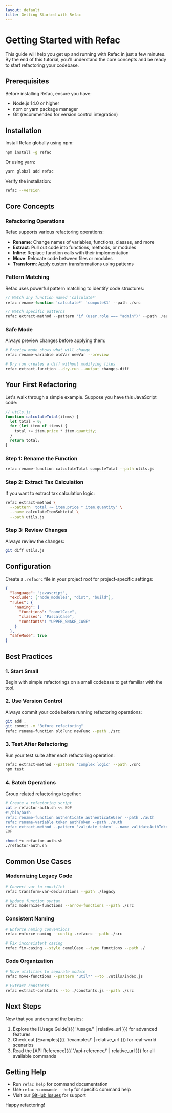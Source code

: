 ```yaml
---
layout: default
title: Getting Started with Refac
---
```


# Getting Started with Refac

This guide will help you get up and running with Refac in just a few minutes. By the end of this tutorial, you'll understand the core concepts and be ready to start refactoring your codebase.

## Prerequisites

Before installing Refac, ensure you have:

- Node.js 14.0 or higher
- npm or yarn package manager
- Git (recommended for version control integration)

## Installation

Install Refac globally using npm:

```bash
npm install -g refac
```

Or using yarn:

```bash
yarn global add refac
```

Verify the installation:

```bash
refac --version
```

## Core Concepts

### Refactoring Operations

Refac supports various refactoring operations:

- **Rename**: Change names of variables, functions, classes, and more
- **Extract**: Pull out code into functions, methods, or modules
- **Inline**: Replace function calls with their implementation
- **Move**: Relocate code between files or modules
- **Transform**: Apply custom transformations using patterns

### Pattern Matching

Refac uses powerful pattern matching to identify code structures:

```javascript
// Match any function named 'calculate*'
refac rename-function 'calculate*' 'compute$1' --path ./src

// Match specific patterns
refac extract-method --pattern 'if (user.role === "admin")' --path ./auth
```

### Safe Mode

Always preview changes before applying them:

```bash
# Preview mode shows what will change
refac rename-variable oldVar newVar --preview

# Dry run creates a diff without modifying files
refac extract-function --dry-run --output changes.diff
```

## Your First Refactoring

Let's walk through a simple example. Suppose you have this JavaScript code:

```javascript
// utils.js
function calculateTotal(items) {
  let total = 0;
  for (let item of items) {
    total += item.price * item.quantity;
  }
  return total;
}
```

### Step 1: Rename the Function

```bash
refac rename-function calculateTotal computeTotal --path utils.js
```

### Step 2: Extract Tax Calculation

If you want to extract tax calculation logic:

```bash
refac extract-method \
  --pattern 'total += item.price * item.quantity' \
  --name calculateItemSubtotal \
  --path utils.js
```

### Step 3: Review Changes

Always review the changes:

```bash
git diff utils.js
```

## Configuration

Create a `.refacrc` file in your project root for project-specific settings:

```json
{
  "language": "javascript",
  "exclude": ["node_modules", "dist", "build"],
  "rules": {
    "naming": {
      "functions": "camelCase",
      "classes": "PascalCase",
      "constants": "UPPER_SNAKE_CASE"
    }
  },
  "safeMode": true
}
```

## Best Practices

### 1. Start Small
Begin with simple refactorings on a small codebase to get familiar with the tool.

### 2. Use Version Control
Always commit your code before running refactoring operations:

```bash
git add .
git commit -m "Before refactoring"
refac rename-function oldFunc newFunc --path ./src
```

### 3. Test After Refactoring
Run your test suite after each refactoring operation:

```bash
refac extract-method --pattern 'complex logic' --path ./src
npm test
```

### 4. Batch Operations
Group related refactorings together:

```bash
# Create a refactoring script
cat > refactor-auth.sh << EOF
#!/bin/bash
refac rename-function authenticate authenticateUser --path ./auth
refac rename-variable token authToken --path ./auth
refac extract-method --pattern 'validate token' --name validateAuthToken
EOF

chmod +x refactor-auth.sh
./refactor-auth.sh
```

## Common Use Cases

### Modernizing Legacy Code

```bash
# Convert var to const/let
refac transform-var-declarations --path ./legacy

# Update function syntax
refac modernize-functions --arrow-functions --path ./src
```

### Consistent Naming

```bash
# Enforce naming conventions
refac enforce-naming --config .refacrc --path ./src

# Fix inconsistent casing
refac fix-casing --style camelCase --type functions --path ./
```

### Code Organization

```bash
# Move utilities to separate module
refac move-functions --pattern 'util*' --to ./utils/index.js

# Extract constants
refac extract-constants --to ./constants.js --path ./src
```

## Next Steps

Now that you understand the basics:

1. Explore the [Usage Guide]({{ '/usage/' | relative_url }}) for advanced features
2. Check out [Examples]({{ '/examples/' | relative_url }}) for real-world scenarios
3. Read the [API Reference]({{ '/api-reference/' | relative_url }}) for all available commands

## Getting Help

- Run `refac help` for command documentation
- Use `refac <command> --help` for specific command help
- Visit our [GitHub Issues](https://github.com/jowharshamshiri/refac/issues) for support

Happy refactoring!